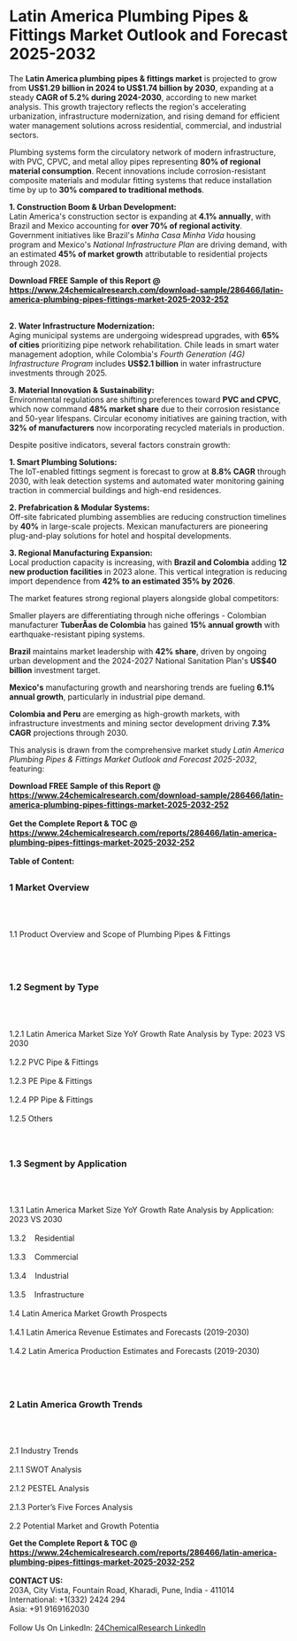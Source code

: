 <h1>Latin America Plumbing Pipes &amp; Fittings Market Outlook and Forecast 2025-2032</h1><p>The <strong>Latin America plumbing pipes &amp; fittings market</strong> is projected to grow from <strong>US$1.29 billion in 2024 to US$1.74 billion by 2030</strong>, expanding at a steady <strong>CAGR of 5.2% during 2024-2030</strong>, according to new market analysis. This growth trajectory reflects the region's accelerating urbanization, infrastructure modernization, and rising demand for efficient water management solutions across residential, commercial, and industrial sectors.</p><p>Plumbing systems form the circulatory network of modern infrastructure, with PVC, CPVC, and metal alloy pipes representing <strong>80% of regional material consumption</strong>. Recent innovations include corrosion-resistant composite materials and modular fitting systems that reduce installation time by up to <strong>30% compared to traditional methods</strong>.</p><p><strong>1. Construction Boom &amp; Urban Development:</strong><br>
Latin America's construction sector is expanding at <strong>4.1% annually</strong>, with Brazil and Mexico accounting for <strong>over 70% of regional activity</strong>. Government initiatives like Brazil's <em>Minha Casa Minha Vida</em> housing program and Mexico's <em>National Infrastructure Plan</em> are driving demand, with an estimated <strong>45% of market growth</strong> attributable to residential projects through 2028.</p><div><b>Download FREE Sample of this Report @ 
            <a href="https://www.24chemicalresearch.com/download-sample/286466/latin-america-plumbing-pipes-fittings-market-2025-2032-252">
            https://www.24chemicalresearch.com/download-sample/286466/latin-america-plumbing-pipes-fittings-market-2025-2032-252</a></b></div><br><p><strong>2. Water Infrastructure Modernization:</strong><br>
Aging municipal systems are undergoing widespread upgrades, with <strong>65% of cities</strong> prioritizing pipe network rehabilitation. Chile leads in smart water management adoption, while Colombia's <em>Fourth Generation (4G) Infrastructure Program</em> includes <strong>US$2.1 billion</strong> in water infrastructure investments through 2025.</p><p><strong>3. Material Innovation &amp; Sustainability:</strong><br>
Environmental regulations are shifting preferences toward <strong>PVC and CPVC</strong>, which now command <strong>48% market share</strong> due to their corrosion resistance and 50-year lifespans. Circular economy initiatives are gaining traction, with <strong>32% of manufacturers</strong> now incorporating recycled materials in production.</p><p>Despite positive indicators, several factors constrain growth:</p><p><strong>1. Smart Plumbing Solutions:</strong><br>
The IoT-enabled fittings segment is forecast to grow at <strong>8.8% CAGR</strong> through 2030, with leak detection systems and automated water monitoring gaining traction in commercial buildings and high-end residences.</p><p><strong>2. Prefabrication &amp; Modular Systems:</strong><br>
Off-site fabricated plumbing assemblies are reducing construction timelines by <strong>40%</strong> in large-scale projects. Mexican manufacturers are pioneering plug-and-play solutions for hotel and hospital developments.</p><p><strong>3. Regional Manufacturing Expansion:</strong><br>
Local production capacity is increasing, with <strong>Brazil and Colombia</strong> adding <strong>12 new production facilities</strong> in 2023 alone. This vertical integration is reducing import dependence from <strong>42% to an estimated 35% by 2026</strong>.</p><p>The market features strong regional players alongside global competitors:</p><p>Smaller players are differentiating through niche offerings - Colombian manufacturer <strong>TuberÃ­as de Colombia</strong> has gained <strong>15% annual growth</strong> with earthquake-resistant piping systems.</p><p><strong>Brazil</strong> maintains market leadership with <strong>42% share</strong>, driven by ongoing urban development and the 2024-2027 National Sanitation Plan's <strong>US$40 billion</strong> investment target.</p><p><strong>Mexico's</strong> manufacturing growth and nearshoring trends are fueling <strong>6.1% annual growth</strong>, particularly in industrial pipe demand.</p><p><strong>Colombia and Peru</strong> are emerging as high-growth markets, with infrastructure investments and mining sector development driving <strong>7.3% CAGR</strong> projections through 2030.</p><p>This analysis is drawn from the comprehensive market study <em>Latin America Plumbing Pipes &amp; Fittings Market Outlook and Forecast 2025-2032</em>, featuring:</p><div><b>Download FREE Sample of this Report @ 
            <a href="https://www.24chemicalresearch.com/download-sample/286466/latin-america-plumbing-pipes-fittings-market-2025-2032-252">
            https://www.24chemicalresearch.com/download-sample/286466/latin-america-plumbing-pipes-fittings-market-2025-2032-252</a></b></div><br><div><b>Get the Complete Report & TOC @ 
            <a href="https://www.24chemicalresearch.com/reports/286466/latin-america-plumbing-pipes-fittings-market-2025-2032-252">
            https://www.24chemicalresearch.com/reports/286466/latin-america-plumbing-pipes-fittings-market-2025-2032-252</a></b></div><br>
            <b>Table of Content:</b><p><h2><span style="font-size:16px"><strong>1 Market Overview&nbsp;&nbsp; &nbsp;</strong></span></h2><br />
<br />
<p>1.1 Product Overview and Scope of Plumbing Pipes & Fittings&nbsp;</p><br />
<br />
<h2><strong><span style="font-size:16px">1.2 Segment by Type&nbsp;&nbsp; &nbsp;</span></strong></h2><br />
<br />
<p>1.2.1 Latin America Market Size YoY Growth Rate Analysis by Type: 2023 VS 2030&nbsp;&nbsp; &nbsp;<br /><br />
1.2.2 PVC Pipe & Fittings&nbsp;&nbsp; &nbsp;<br /><br />
1.2.3 PE Pipe & Fittings<br /><br />
1.2.4 PP Pipe & Fittings<br /><br />
1.2.5 Others<br /><br />
<br />
<h2><span style="font-size:16px"><strong>1.3 Segment by Application&nbsp;&nbsp;</strong></span></h2><br />
<br />
<p>1.3.1 Latin America Market Size YoY Growth Rate Analysis by Application: 2023 VS 2030&nbsp;&nbsp; &nbsp;<br /><br />
1.3.2&nbsp;&nbsp; &nbsp;Residential<br /><br />
1.3.3&nbsp;&nbsp; &nbsp;Commercial<br /><br />
1.3.4&nbsp;&nbsp; &nbsp;Industrial<br /><br />
1.3.5&nbsp;&nbsp; &nbsp;Infrastructure<br /><br />
1.4 Latin America Market Growth Prospects&nbsp;&nbsp; &nbsp;<br /><br />
1.4.1 Latin America Revenue Estimates and Forecasts (2019-2030)&nbsp;&nbsp; &nbsp;<br /><br />
1.4.2 Latin America Production Estimates and Forecasts (2019-2030)&nbsp;&nbsp;</p><br />
<br />
<h2><span style="font-size:16px"><strong>2 Latin America Growth Trends&nbsp;&nbsp; &nbsp;</strong></span></h2><br />
<br />
<p>2.1 Industry Trends&nbsp;&nbsp; &nbsp;<br /><br />
2.1.1 SWOT Analysis&nbsp;&nbsp; &nbsp;<br /><br />
2.1.2 PESTEL Analysis&nbsp;&nbsp; &nbsp;<br /><br />
2.1.3 Porter&rsquo;s Five Forces Analysis&nbsp;&nbsp; &nbsp;<br /><br />
2.2 Potential Market and Growth Potentia</p><div><b>Get the Complete Report & TOC @ 
            <a href="https://www.24chemicalresearch.com/reports/286466/latin-america-plumbing-pipes-fittings-market-2025-2032-252">
            https://www.24chemicalresearch.com/reports/286466/latin-america-plumbing-pipes-fittings-market-2025-2032-252</a></b></div><br><b>CONTACT US:</b><br>
            203A, City Vista, Fountain Road, Kharadi, Pune, India - 411014<br>
            International: +1(332) 2424 294<br>
            Asia: +91 9169162030 <br><br>
            Follow Us On LinkedIn: <a href="https://www.linkedin.com/company/24chemicalresearch/">24ChemicalResearch LinkedIn</a>